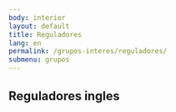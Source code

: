 ```yaml
---
body: interior
layout: default
title: Reguladores
lang: en
permalink: /grupos-interes/reguladores/
submenu: grupos
---
```


<section class="principal">
  <div class="container container--small" data-header-control>
    <h1 class="tit-letter">Reguladores ingles</h1>
  </div>
</section>
